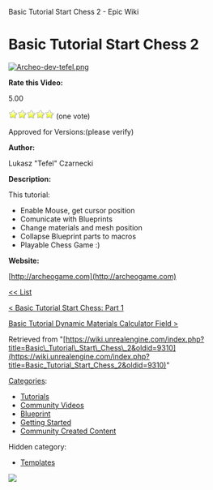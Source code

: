 Basic Tutorial Start Chess 2 - Epic Wiki                    

Basic Tutorial Start Chess 2
============================

[![Archeo-dev-tefel.png](https://d26ilriwvtzlb.cloudfront.net/c/ce/Archeo-dev-tefel.png)](http://archeogame.com)

**Rate this Video:**

5.00

![](/extensions/VoteNY/images/star_on.gif)![](/extensions/VoteNY/images/star_on.gif)![](/extensions/VoteNY/images/star_on.gif)![](/extensions/VoteNY/images/star_on.gif)![](/extensions/VoteNY/images/star_on.gif) (one vote)

Approved for Versions:(please verify)

**Author:**

Lukasz "Tefel" Czarnecki

**Description:**

This tutorial:  

*   Enable Mouse, get cursor position
*   Comunicate with Blueprints
*   Change materials and mesh position
*   Collapse Blueprint parts to macros
*   Playable Chess Game :)

**Website:**

[http://archeogame.com](http://archeogame.com)

[<< List](/Archeo_Tutorials_List "Archeo Tutorials List")

[< Basic Tutorial Start Chess: Part 1](/Basic_Tutorial_Start_Chess_1 "Basic Tutorial Start Chess 1")

[Basic Tutorial Dynamic Materials Calculator Field >](/Basic_Tutorial_Dynamic_Materials_Calculator_Field "Basic Tutorial Dynamic Materials Calculator Field")

Retrieved from "[https://wiki.unrealengine.com/index.php?title=Basic\_Tutorial\_Start\_Chess\_2&oldid=9310](https://wiki.unrealengine.com/index.php?title=Basic_Tutorial_Start_Chess_2&oldid=9310)"

[Categories](/Special:Categories "Special:Categories"):

*   [Tutorials](/Category:Tutorials "Category:Tutorials")
*   [Community Videos](/Category:Community_Videos "Category:Community Videos")
*   [Blueprint](/Category:Blueprint "Category:Blueprint")
*   [Getting Started](/Category:Getting_Started "Category:Getting Started")
*   [Community Created Content](/Category:Community_Created_Content "Category:Community Created Content")

Hidden category:

*   [Templates](/Category:Templates "Category:Templates")

  ![](https://tracking.unrealengine.com/track.png)
